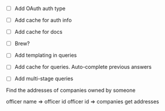 - [ ] Add OAuth auth type
- [ ] Add cache for auth info
- [ ] Add cache for docs
- [ ] Brew?
- [ ] Add templating in queries
- [ ] Add cache for queries. Auto-complete previous answers
- [ ] Add multi-stage queries


Find the addresses of companies owned by someone

officer name => officer id
officer id => companies
get addresses
